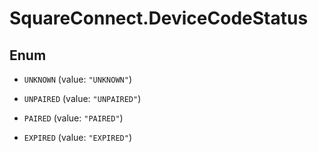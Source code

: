 # SquareConnect.DeviceCodeStatus

## Enum


* `UNKNOWN` (value: `"UNKNOWN"`)

* `UNPAIRED` (value: `"UNPAIRED"`)

* `PAIRED` (value: `"PAIRED"`)

* `EXPIRED` (value: `"EXPIRED"`)


